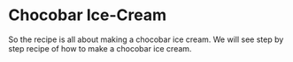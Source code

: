 # Chocobar Ice-Cream
So the recipe is all about making a chocobar ice cream. We will see step by step recipe of how to make a chocobar ice cream.